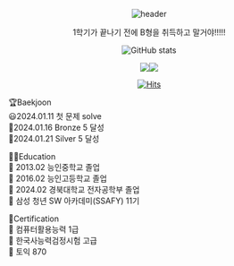 <div align="center"> 

![header](https://capsule-render.vercel.app/api?type=venom&color=0:fbc2eb,100:a6c1ee&text=CHA%20SANG%20GON&fontColor=CC99FF&animation=blinking)

 
1학기가 끝나기 전에 B형을 취득하고 말거야!!!!!


![GitHub stats](https://github-readme-stats.vercel.app/api?username=CHASANGGON&show_icons=true&show&&theme=ambient_gradient)


<img src ="http://mazassumnida.wtf/api/generate_badge?boj=yg9618"/><img src="http://mazandi.herokuapp.com/api?handle=yg9618&theme=dark"/>

[![Hits](https://hits.seeyoufarm.com/api/count/incr/badge.svg?url=https%3A%2F%2Fgithub.com%2FCHASANGGON&count_bg=%236BF8FF&title_bg=%23FFBAEF&icon=google.svg&icon_color=%23E7E7E7&title=Thank+U%21&edge_flat=false)](https://hits.seeyoufarm.com)
</div>

🏆Baekjoon  
😃2024.01.11 첫 문제 solve  
🥉2024.01.16 Bronze 5 달성  
🥈2024.01.21 Silver 5 달성  

👨‍🎓Education  
🔸 2013.02 능인중학교 졸업  
🔸 2016.02 능인고등학교 졸업  
🔸 2024.02 경북대학교 전자공학부 졸업  
🔸 삼성 청년 SW 아카데미(SSAFY) 11기  

📄Certification  
🔹 컴퓨터활용능력 1급  
🔹 한국사능력검정시험 고급  
🔹 토익 870
